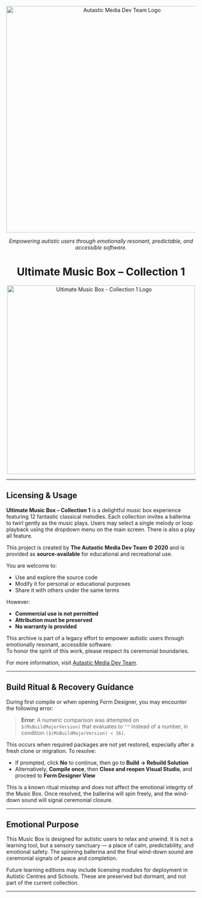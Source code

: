 <p align="center">
  <img src="/hone/assets/am_logo_banner_large.png" alt="Autastic Media Dev Team Logo" width="600"/>
</p>

<p align="center"><em>Empowering autistic users through emotionally resonant, predictable, and accessible software.</em></p>

<h1 align="center">Ultimate Music Box – Collection 1</h1>

<p align="center">
  <img src="../assets/LogImage.png" alt="Ultimate Music Box - Collection 1 Logo" width="500"/>
</p>

---

## Licensing & Usage

**Ultimate Music Box – Collection 1** is a delightful music box experience featuring 12 fantastic classical melodies. Each collection invites a ballerina to twirl gently as the music plays. Users may select a single melody or loop playback using the dropdown menu on the main screen. There is also a play all feature.

This project is created by **The Autastic Media Dev Team © 2020** and is provided as **source-available** for educational and recreational use.

You are welcome to:
- Use and explore the source code
- Modify it for personal or educational purposes
- Share it with others under the same terms

However:
- **Commercial use is not permitted**
- **Attribution must be preserved**
- **No warranty is provided**

This archive is part of a legacy effort to empower autistic users through emotionally resonant, accessible software.  
To honor the spirit of this work, please respect its ceremonial boundaries.

For more information, visit [Autastic Media Dev Team](https://github.com/Autastic-Meida).

---

## Build Ritual & Recovery Guidance

During first compile or when opening Form Designer, you may encounter the following error:

> **Error**: A numeric comparison was attempted on `$(MsBuildMajorVersion)` that evaluates to `""` instead of a number, in condition `($(MsBuildMajorVersion) < 16)`.

This occurs when required packages are not yet restored, especially after a fresh clone or migration. To resolve:

- If prompted, click **No** to continue, then go to **Build → Rebuild Solution**
- Alternatively, **Compile once**, then **Close and reopen Visual Studio**, and proceed to **Form Designer View**

This is a known ritual misstep and does not affect the emotional integrity of the Music Box. Once resolved, the ballerina will spin freely, and the wind-down sound will signal ceremonial closure.

---

## Emotional Purpose

This Music Box is designed for autistic users to relax and unwind. It is not a learning tool, but a sensory sanctuary — a place of calm, predictability, and emotional safety. The spinning ballerina and the final wind-down sound are ceremonial signals of peace and completion.

Future learning editions may include licensing modules for deployment in Autistic Centres and Schools. These are preserved but dormant, and not part of the current collection.

---

